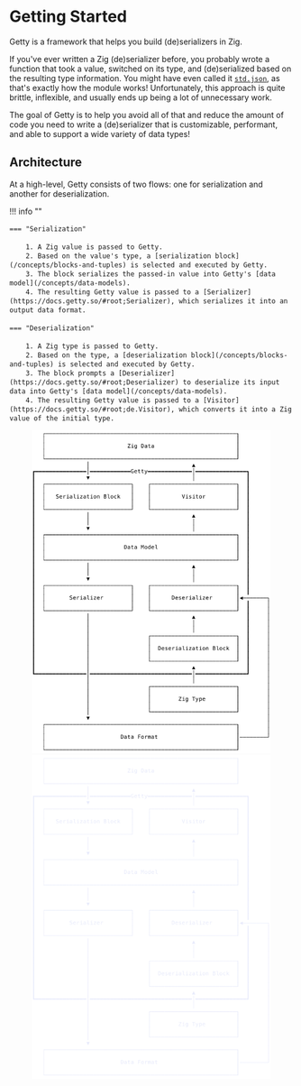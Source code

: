 # Getting Started

Getty is a framework that helps you build (de)serializers in Zig.

If you've ever written a Zig (de)serializer before, you probably wrote a
function that took a value, switched on its type, and (de)serialized based on
the resulting type information. You might have even called it
[`std.json`](https://ziglang.org/documentation/master/std/#root;json), as
that's exactly how the module works! Unfortunately, this approach is quite
brittle, inflexible, and usually ends up being a lot of unnecessary work.

The goal of Getty is to help you avoid all of that and reduce the amount of
code you need to write a (de)serializer that is customizable, performant, and
able to support a wide variety of data types!

## Architecture

At a high-level, Getty consists of two flows: one for serialization and another for deserialization.

!!! info ""

    === "Serialization"

        1. A Zig value is passed to Getty.
        2. Based on the value's type, a [serialization block](/concepts/blocks-and-tuples) is selected and executed by Getty.
        3. The block serializes the passed-in value into Getty's [data model](/concepts/data-models).
        4. The resulting Getty value is passed to a [Serializer](https://docs.getty.so/#root;Serializer), which serializes it into an output data format.

    === "Deserialization"

        1. A Zig type is passed to Getty.
        2. Based on the type, a [deserialization block](/concepts/blocks-and-tuples) is selected and executed by Getty.
        3. The block prompts a [Deserializer](https://docs.getty.so/#root;Deserializer) to deserialize its input data into Getty's [data model](/concepts/data-models).
        4. The resulting Getty value is passed to a [Visitor](https://docs.getty.so/#root;de.Visitor), which converts it into a Zig value of the initial type.

<figure markdown>

![Architecture](/assets/images/architecture-light.svg#only-light)
![Architecture](/assets/images/architecture-dark.svg#only-dark)

</figure>

